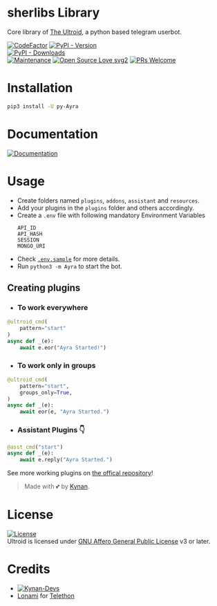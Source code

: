 # sherlibs Library

Core library of [The Ultroid](https://github.com/shearlean10/shearlean), a python based telegram userbot.

[![CodeFactor](https://www.codefactor.io/repository/github/naya1503/pyayra/badge)](https://www.codefactor.io/repository/github/naya1503/pyayra)
[![PyPI - Version](https://img.shields.io/pypi/v/py-Ultroid?style=round)](https://pypi.org/project/py-Ultroid)    
[![PyPI - Downloads](https://img.shields.io/pypi/dm/py-Ultroid?label=DOWNLOADS&style=round)](https://pypi.org/project/py-Ultroid)    
[![Maintenance](https://img.shields.io/badge/Maintained%3F-yes-green.svg)](https://github.com/shearlean10/shearlean/graphs/commit-activity)
[![Open Source Love svg2](https://badges.frapsoft.com/os/v2/open-source.svg?v=103)](https://github.com/shearlean10/shearlean)
[![PRs Welcome](https://img.shields.io/badge/PRs-welcome-brightgreen.svg?style=flat-square)](https://makeapullrequest.com)

# Installation
```bash
pip3 install -U py-Ayra
```

# Documentation 
[![Documentation](https://img.shields.io/badge/Documentation-Ayrq-blue)](http://ayra.tech/)

# Usage
- Create folders named `plugins`, `addons`, `assistant` and `resources`.   
- Add your plugins in the `plugins` folder and others accordingly.   
- Create a `.env` file with following mandatory Environment Variables
   ```
   API_ID
   API_HASH
   SESSION
   MONGO_URI
   ```
- Check
[`.env.sample`](https://github.com/shearlean10/shearlean/blob/main/.env.sample) for more details.   
- Run `python3 -m Ayra` to start the bot.   

## Creating plugins
 - ### To work everywhere

```python
@ultroid_cmd(
    pattern="start"
)   
async def _(e):   
    await e.eor("Ayra Started!")   
```

- ### To work only in groups

```python
@ultroid_cmd(
    pattern="start",
    groups_only=True,
)   
async def _(e):   
    await eor(e, "Ayra Started.")   
```

- ### Assistant Plugins 👇

```python
@asst_cmd("start")   
async def _(e):   
    await e.reply("Ayra Started.")   
```

See more working plugins on [the offical repository](https://github.com/shearlean10/shearlean)!

> Made with 💕 by [Kynan](https://t.me/Rizzvbss).    


# License
[![License](https://www.gnu.org/graphics/agplv3-155x51.png)](LICENSE)   
Ultroid is licensed under [GNU Affero General Public License](https://www.gnu.org/licenses/agpl-3.0.en.html) v3 or later.

# Credits
* [![Kynan-Devs](https://img.shields.io/static/v1?label=Kynan&message=devs&color=critical)](https://t.me/Rizzvbss)
* [Lonami](https://github.com/Lonami) for [Telethon](https://github.com/LonamiWebs/Telethon)
